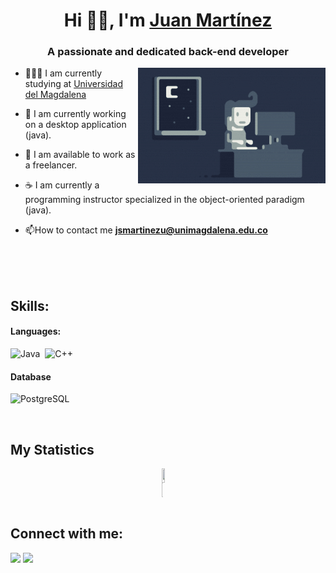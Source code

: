 <h1 align="center">Hi 👋🏻, I'm 
<a href=https://www.linkedin.com/in/juan-sebasti%C3%A1n-mart%C3%ADnez-uribe-697a52280/" target="blank">
Juan Martínez</a></h1>
<h3 align="center">A passionate and dedicated back-end developer</h3>


<a target="_blank" align="center">
<img alt="Night Coding" src="https://raw.githubusercontent.com/AVS1508/AVS1508/master/assets/Night-Coding.gif" align="right"/>
</a>


- 👨🏻‍💻 I am currently studying at <a href="https://unimagdalena.edu.co/" target="blank">Universidad del Magdalena</a>

- 🌱 I am currently working on a desktop application (java).
  
- 🤝 I am available to work as a freelancer.
  
- ☕ I am currently a programming instructor specialized in the object-oriented paradigm (java).
  
- 📫How to contact me **jsmartinezu@unimagdalena.edu.co** 
  
<br/>
<br/>
<br/>

## Skills:

#### Languages:

![Java](https://img.shields.io/badge/Java-ED8B00?style=for-the-badge&logo=java&logoColor=white)&nbsp; ![C++](https://img.shields.io/badge/C%2B%2B-00599C?style=for-the-badge&logo=cplusplus&logoColor=white)&nbsp;


#### Database

![PostgreSQL](https://img.shields.io/badge/PostgreSQL-316192?style=for-the-badge&logo=postgresql&logoColor=white)&nbsp;

<br/>


<!-- STATS Y LENGUAJES MAS USADOS -->
## My Statistics

<div style="display:grid;align-items:center;justify-content:center">
  <img style="height:100%;width:49%;max-width: 100%" src="https://github-readme-stats.vercel.app/api?username=JsMartinez-dev&theme=gotham&count_private=true&show_icons=true&include_all_commits=true"/>
  <img style="height:100%;width:49%;max-width: 10%" src="https://github-readme-stats.vercel.app/api/top-langs/?username=JsMartinez-dev&layout=compact&theme=gotham&langs_count=8"/>
</div>


<br/>

## Connect with me:

<p align = "center">

[<img src="https://img.shields.io/badge/linkedin-%2312100E.svg?&style=for-the-badge&logo=linkedin&logoColor=white&color=black" />](https://www.linkedin.com/in/juan-sebastian-martinez-uribe-697a52280/)
[<img src="https://img.shields.io/badge/instagram-%2312100E.svg?&style=for-the-badge&logo=instagram&logoColor=white&color=black" />](https://www.instagram.com/ripp.pipo/)
</p>

